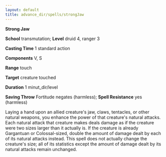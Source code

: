 ```yaml
---
layout: default
title: advance_dir/spells/strongJaw
---
```

 **Strong Jaw**

**School** transmutation; **Level** druid 4, ranger 3

**Casting Time** 1 standard action

**Components** V, S

**Range** touch

**Target** creature touched

**Duration** 1 minut_dir/level

**Saving Throw** Fortitude negates (harmless); **Spell Resistance** yes (harmless)

Laying a hand upon an allied creature's jaw, claws, tentacles, or other natural weapons, you enhance the power of that creature's natural attacks. Each natural attack that creature makes deals damage as if the creature were two sizes larger than it actually is. If the creature is already Gargantuan or Colossal-sized, double the amount of damage dealt by each of its natural attacks instead. This spell does not actually change the creature's size; all of its statistics except the amount of damage dealt by its natural attacks remain unchanged.


